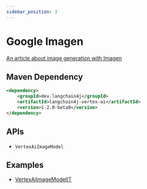 ```yaml
---
sidebar_position: 3
---
```


# Google Imagen

[An article about image generation with Imagen](https://glaforge.dev/posts/2024/02/01/image-generation-with-imagen-and-langchain4j/)


## Maven Dependency

```xml
<dependency>
    <groupId>dev.langchain4j</groupId>
    <artifactId>langchain4j-vertex-ai</artifactId>
    <version>1.2.0-beta8</version>
</dependency>
```


## APIs

- `VertexAiImageModel`


## Examples

- [VertexAiImageModelIT](https://github.com/langchain4j/langchain4j/blob/main/langchain4j-vertex-ai/src/test/java/dev/langchain4j/model/vertexai/VertexAiImageModelIT.java)
